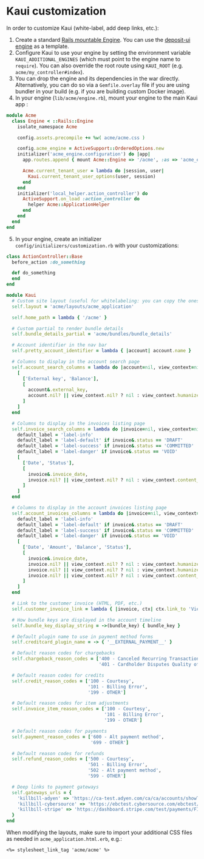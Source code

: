 # Kaui customization

In order to customize Kaui (white-label, add deep links, etc.):

1. Create a standard [Rails mountable Engine](https://guides.rubyonrails.org/engines.html). You can use the [deposit-ui engine](https://github.com/killbill/killbill-deposit-ui) as a template.
2. Configure Kaui to use your engine by setting the environment variable `KAUI_ADDITIONAL_ENGINES` (which must point to the engine name to `require`). You can also override the root route using `KAUI_ROOT` (e.g. `acme/my_controller#index`).
3. You can drop the engine and its dependencies in the war directly. Alternatively, you can do so via a `Gemfile.overlay` file if you are using bundler in your build (e.g. if you are building custom Docker image).
4. In your engine (`lib/acme/engine.rb`), mount your engine to the main Kaui app :
```ruby
module Acme
  class Engine < ::Rails::Engine
    isolate_namespace Acme

    config.assets.precompile += %w( acme/acme.css )

    config.acme_engine = ActiveSupport::OrderedOptions.new
    initializer('acme_engine.configuration') do |app|
      app.routes.append { mount Acme::Engine => '/acme', :as => 'acme_engine' }

      Acme.current_tenant_user = lambda do |session, user|
        Kaui.current_tenant_user_options(user, session)
      end
    end
    initializer('local_helper.action_controller') do
      ActiveSupport.on_load :action_controller do
        helper Acme::ApplicationHelper
      end
    end
  end
end
```
5. In your engine, create an initializer `config/initializers/customization.rb` with your customizations:
```ruby
class ActionController::Base
  before_action :do_something

  def do_something
  end
end

module Kaui
  # Custom site layout (useful for whitelabeling: you can copy the ones from Kaui and update them to your needs)
  self.layout = 'acme/layouts/acme_application'

  self.home_path = lambda { '/acme' }

  # Custom partial to render bundle details
  self.bundle_details_partial = 'acme/bundles/bundle_details'

  # Account identifier in the nav bar
  self.pretty_account_identifier = lambda { |account| account.name }

  # Columns to display in the account search page
  self.account_search_columns = lambda do |account=nil, view_context=nil|
    [
      ['External key', 'Balance'],
      [
        account&.external_key,
        account.nil? || view_context.nil? ? nil : view_context.humanized_money_with_symbol(account.balance_to_money)
      ]
    ]
  end

  # Columns to display in the invoices listing page
  self.invoice_search_columns = lambda do |invoice=nil, view_context=nil|
    default_label = 'label-info'
    default_label = 'label-default' if invoice&.status == 'DRAFT'
    default_label = 'label-success' if invoice&.status == 'COMMITTED'
    default_label = 'label-danger' if invoice&.status == 'VOID'
    [
      ['Date', 'Status'],
      [
        invoice&.invoice_date,
        invoice.nil? || view_context.nil? ? nil : view_context.content_tag(:span, invoice.status, class: ['label', default_label])
      ]
    ]
  end

  # Columns to display in the account invoices listing page
  self.account_invoices_columns = lambda do |invoice=nil, view_context=nil|
    default_label = 'label-info'
    default_label = 'label-default' if invoice&.status == 'DRAFT'
    default_label = 'label-success' if invoice&.status == 'COMMITTED'
    default_label = 'label-danger' if invoice&.status == 'VOID'
    [
      ['Date', 'Amount', 'Balance', 'Status'],
      [
        invoice&.invoice_date,
        invoice.nil? || view_context.nil? ? nil : view_context.humanized_money_with_symbol(invoice.amount_to_money),
        invoice.nil? || view_context.nil? ? nil : view_context.humanized_money_with_symbol(invoice.balance_to_money),
        invoice.nil? || view_context.nil? ? nil : view_context.content_tag(:span, invoice.status, class: ['label', default_label])
      ]
    ]
  end

  # Link to the customer invoice (HTML, PDF, etc.)
  self.customer_invoice_link = lambda { |invoice, ctx| ctx.link_to 'View customer invoice html', ctx.kaui_engine.show_html_invoice_path(invoice.invoice_id), :class => 'btn', :target => '_blank' }

  # How bundle keys are displayed in the account timeline
  self.bundle_key_display_string = ->(bundle_key) { bundle_key }

  # Default plugin name to use in payment method forms
  self.creditcard_plugin_name = -> { '__EXTERNAL_PAYMENT__' }

  # Default reason codes for chargebacks
  self.chargeback_reason_codes = ['400 - Canceled Recurring Transaction',
                                  '401 - Cardholder Disputes Quality of Goods or Services' ]

  # Default reason codes for credits
  self.credit_reason_codes = ['100 - Courtesy',
                              '101 - Billing Error',
                              '199 - OTHER']

  # Default reason codes for item adjustments
  self.invoice_item_reason_codes = ['100 - Courtesy',
                                    '101 - Billing Error',
                                    '199 - OTHER']

  # Default reason codes for payments
  self.payment_reason_codes = ['600 - Alt payment method',
                               '699 - OTHER']

  # Default reason codes for refunds
  self.refund_reason_codes = ['500 - Courtesy',
                              '501 - Billing Error',
                              '502 - Alt payment method',
                              '599 - OTHER']

  # Deep links to payment gateways
  self.gateways_urls = {
    'killbill-adyen' => 'https://ca-test.adyen.com/ca/ca/accounts/showTx.shtml?txType=Payment&pspReference=FIRST_PAYMENT_REFERENCE_ID',
    'killbill-cybersource' => 'https://ebctest.cybersource.com/ebctest/transactionsearch/TransactionSearchDetailsLoad.do?requestId=FIRST_PAYMENT_REFERENCE_ID',
    'killbill-stripe' => 'https://dashboard.stripe.com/test/payments/FIRST_PAYMENT_REFERENCE_ID'
  }
end
```

When modifying the layouts, make sure to import your additional CSS files as needed in `acme_application.html.erb`, e.g.:

```erbruby
<%= stylesheet_link_tag 'acme/acme' %>
```
